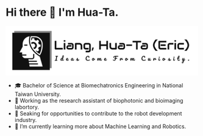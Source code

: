 # Hi there 👋 I'm Hua-Ta.

<!--
**htliang517/htliang517** is a ✨ _special_ ✨ repository because its `README.md` (this file) appears on your GitHub profile.
** Go to : "https://shields.io/" to create badges.
-->


<p align="center">
  <img src="assets\logo_white_BG_github.png" />
</p>

- 🎓 Bachelor of Science at Biomechatronics Engineering in National Taiwan University.
- 💼 Working as the research assistant of biophotonic and bioimaging labortory.
- 👯 Seaking for opportunities to contribute to the robot development industry.
- 🌱 I’m currently learning more about Machine Learning and Robotics.
